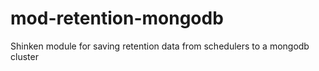 mod-retention-mongodb
=====================

Shinken module for saving retention data from schedulers to a mongodb cluster
